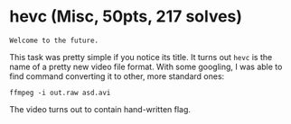 # hevc (Misc, 50pts, 217 solves)
	Welcome to the future.

This task was pretty simple if you notice its title. It turns out `hevc` is the name
of a pretty new video file format. With some googling, I was able to find
command converting it to other, more standard ones:
```
ffmpeg -i out.raw asd.avi
```
The video turns out to contain hand-written flag.
